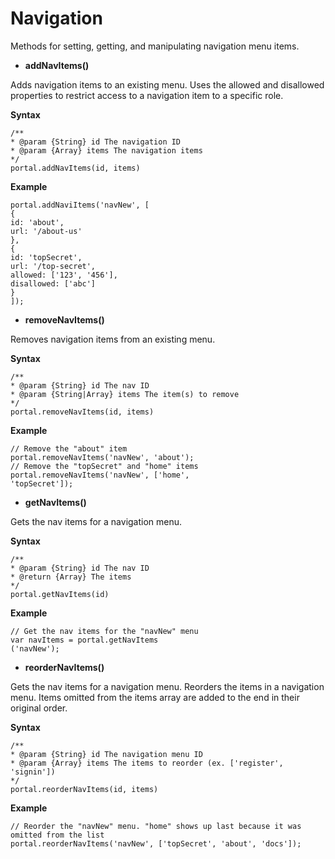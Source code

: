 ﻿---
sidebar_position: 6
---

# Navigation

<head>
  <meta name="guidename" content="API Management"/>
  <meta name="context" content="GUID-0f153c60-0cce-4bca-b6e9-d426cd56b633"/>
</head>

Methods for setting, getting, and manipulating navigation menu items. 

- **addNavItems()**

Adds navigation items to an existing menu. Uses the allowed and disallowed properties to restrict access to a navigation item to a specific role.

**Syntax**

```
/**
* @param {String} id The navigation ID
* @param {Array} items The navigation items
*/
portal.addNavItems(id, items)
```

**Example**

```
portal.addNaviItems('navNew', [
{
id: 'about',
url: '/about-us'
},
{
id: 'topSecret',
url: '/top-secret',
allowed: ['123', '456'],
disallowed: ['abc']
}
]);
```

- **removeNavItems()**

Removes navigation items from an existing menu.

**Syntax**

```
/**
* @param {String} id The nav ID
* @param {String|Array} items The item(s) to remove
*/
portal.removeNavItems(id, items)
```

**Example**

```
// Remove the "about" item
portal.removeNavItems('navNew', 'about');
// Remove the "topSecret" and "home" items
portal.removeNavItems('navNew', ['home',
'topSecret']);
```

- **getNavItems()**

Gets the nav items for a navigation menu.

**Syntax**

```
/**
* @param {String} id The nav ID
* @return {Array} The items
*/
portal.getNavItems(id)
```

**Example**

```
// Get the nav items for the "navNew" menu
var navItems = portal.getNavItems
('navNew');
```

- **reorderNavItems()**

Gets the nav items for a navigation menu. Reorders the items in a navigation menu.
Items omitted from the items array are added to the end in their original order.

**Syntax**

```
/**
* @param {String} id The navigation menu ID
* @param {Array} items The items to reorder (ex. ['register', 'signin'])
*/
portal.reorderNavItems(id, items)
```

**Example**

```
// Reorder the "navNew" menu. "home" shows up last because it was omitted from the list
portal.reorderNavItems('navNew', ['topSecret', 'about', 'docs']);
```


